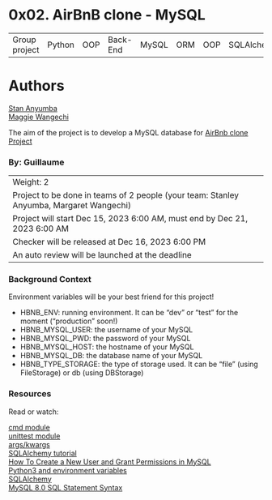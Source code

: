 # 0x02. AirBnB clone - MySQL
<table>
        <tr>
            <td>Group project</td>
            <td>Python</td>
            <td>OOP</td>
            <td>Back-End</td>
            <td>MySQL</td>
            <td>ORM</td>
            <td>OOP</td>
            <td>SQLAlchemy</td>
        </tr>
    </table>

# Authors
[Stan Anyumba](https://www.github.com/AnyumbaKE) </br>
[Maggie Wangechi](https://www.github.com/QueenMaggie)

The aim of the project is to develop a MySQL database for [AirBnb clone Project](https://github.com/AnyumbaKE/AirBnB_clone/tree/master)

### By: Guillaume
<table>
        <tr>
            <td>Weight: 2</td>
        </tr>
        <tr>
            <td>Project to be done in teams of 2 people (your team: Stanley Anyumba, Margaret Wangechi)</td>
        </tr>
        <tr>
            <td>Project will start Dec 15, 2023 6:00 AM, must end by Dec 21, 2023 6:00 AM</td>
        </tr>
        <tr>
            <td>Checker will be released at Dec 16, 2023 6:00 PM</td>
        </tr>
        <tr>
            <td>An auto review will be launched at the deadline</td>
        </tr>
    </table>
 
### Background Context
Environment variables will be your best friend for this project!

- HBNB_ENV: running environment. It can be “dev” or “test” for the moment (“production” soon!)
- HBNB_MYSQL_USER: the username of your MySQL
- HBNB_MYSQL_PWD: the password of your MySQL
- HBNB_MYSQL_HOST: the hostname of your MySQL
- HBNB_MYSQL_DB: the database name of your MySQL
- HBNB_TYPE_STORAGE: the type of storage used. It can be “file” (using FileStorage) or db (using DBStorage)

### Resources
Read or watch:

[cmd module](https://docs.python.org/3/library/cmd.html) </br>
[unittest module](https://docs.python.org/3/library/unittest.html#module-unittest) </br>
[args/kwargs](https://yasoob.me/2013/08/04/args-and-kwargs-in-python-explained/) </br>
[SQLAlchemy tutorial](https://docs.sqlalchemy.org/en/13/orm/tutorial.html) </br>
[How To Create a New User and Grant Permissions in MySQL](https://www.digitalocean.com/community/tutorials/how-to-create-a-new-user-and-grant-permissions-in-mysql) </br>
[Python3 and environment variables](https://docs.python.org/3/library/os.html?highlight=env#os.getenv)</br>
[SQLAlchemy](https://docs.sqlalchemy.org/en/13/) </br>
[MySQL 8.0 SQL Statement Syntax](https://dev.mysql.com/doc/refman/8.0/en/sql-statements.html)


 
